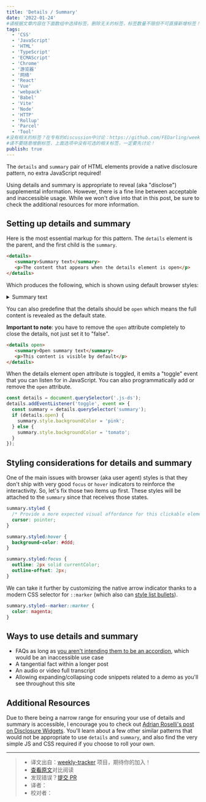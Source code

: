 ```yaml
---
title: 'Details / Summary'
date: '2022-01-24'
#请根据文章内容在下面数组中选择标签，删除无关的标签，标签数量不限但不可直接新增标签！
tags:
  - 'CSS'
  - 'JavaScript'
  - 'HTML'
  - 'TypeScript'
  - 'ECMAScript'
  - 'Chrome'
  - '游览器'
  - '网络'
  - 'React'
  - 'Vue'
  - 'webpack'
  - 'Babel'
  - 'Vite'
  - 'Node'
  - 'HTTP'
  - 'Rollup'
  - 'Parcel'
  - 'Tool'
#没有相关的标签？在专有的discussion中讨论：https://github.com/FEDarling/weekly-tracker/discussions/51#discussion-3827174
#请不要随意增删标签，上面选项中没有可选的相关标签，一定要先讨论！
publish: true
---
```


The `details` and `summary` pair of HTML elements provide a native disclosure pattern, no extra JavaScript required!
<!--以上是预览信息，图片一张或限制百字左右，前者优先，全文请使用二级及以下标题-->
<!-- more -->
Using details and summary is appropriate to reveal (aka "disclose") supplemental information. However, there is a fine line between acceptable and inaccessible usage. While we won't dive into that in this post, be sure to check the additional resources for more information.

## Setting up details and summary

Here is the most essential markup for this pattern. The `details` element is the parent, and the first child is the `summary`.

```html
<details>
   <summary>Summary text</summary>
   <p>The content that appears when the details element is open</p>
</details>
```

Which produces the following, which is shown using default browser styles:

<details>
   <summary>Summary text</summary>
   <p>The content that appears when the details element is open</p>
</details>

You can also predefine that the details should be `open` which means the full content is revealed as the default state.

**Important to note**: you have to remove the `open` attribute completely to close the details, not just set it to "false".

```html
<details open>
   <summary>Open summary text</summary>
   <p>This content is visible by default</p>
</details>
```

When the details element open attribute is toggled, it emits a "toggle" event that you can listen for in JavaScript. You can also programmatically add or remove the `open` attribute.

```js
const details = document.querySelector('.js-ds');
details.addEventListener('toggle', event => {
  const summary = details.querySelector('summary');
  if (details.open) {
    summary.style.backgroundColor = 'pink';
  } else {
    summary.style.backgroundColor = 'tomato';
  }
});
```
## Styling considerations for details and summary

One of the main issues with browser (aka user agent) styles is that they don't ship with very good `focus` or `hover` indicators to reinforce the interactivity. So, let's fix those two items up first. These styles will be attached to the `summary` since that receives those states.

```css
summary.styled {
  /* Provide a more expected visual affordance for this clickable element */
  cursor: pointer;
}

summary.styled:hover {
  background-color: #ddd;
}

summary.styled:focus {
  outline: 2px solid currentColor;
  outline-offset: 2px;
}
```

We can take it further by customizing the native arrow indicator thanks to a modern CSS selector for `::marker` (which also can [style list bullets](https://moderncss.dev/totally-custom-list-styles/#upgrading-to-css-marker)).

```css
summary.styled--marker::marker {
  color: magenta;
}
```
## Ways to use details and summary

* FAQs as long as [you aren't intending them to be an accordion](https://adrianroselli.com/2020/05/disclosure-widgets.html#Accordion), which would be an inaccessible use case
* A tangential fact within a longer post
* An audio or video full transcript
* Allowing expanding/collapsing code snippets related to a demo as you'll see throughout this site

## Additional Resources

Due to there being a narrow range for ensuring your use of details and summary is accessible, I encourage you to check out [Adrian Roselli's post on Disclosure Widgets](https://adrianroselli.com/2020/05/disclosure-widgets.html). You'll learn about a few other similar patterns that would not be appropriate to use `details` and `summary`, and also find the very simple JS and CSS required if you choose to roll your own.

---
> * 译文出自：[weekly-tracker](https://github.com/FEDarling/weekly-tracker) 项目，期待你的加入！
> * [查看原文](https://12daysofweb.dev/2021/details-summary/?utm_source=CSS-Weekly&utm_campaign=Issue-485&utm_medium=web)对比阅读
> * 发现错误？[提交 PR](https://github.com/FEDarling/weekly-tracker/blob/main/weeklys/css_weekly/485/details_and_summary.md)
> * 译者：[]()
> * 校对者：[]()